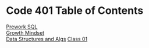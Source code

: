 # Code 401 Table of Contents

[Prework SQL](https://klesnykh.github.io/reading-notes/code-401/prework)  
[Growth Mindset](https://klesnykh.github.io/reading-notes/code-401/growthmindset)  
[Data Structures and Algs](https://klesnykh.github.io/reading-notes/code-401/datastructures)
[Class 01](https://klesnykh.github.io/reading-notes/code-401/class01)  
